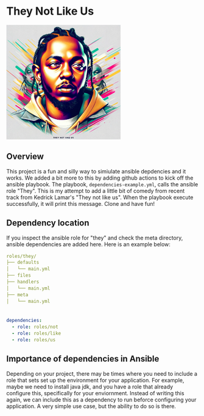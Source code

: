 # They Not Like Us
<img src="./kdot.webp" alt="They Not Like Us" width="300" height="300">

## Overview

This project is a fun and silly way to simiulate ansible depdencies and it works. We added a bit more to this by adding github actions to kick off the ansible playbook. The playbook, `dependencies-example.yml`, calls the ansible role "They". This is my attempt to add a little bit of comedy from recent track from Kedrick Lamar's "They not like us". When the playbook execute successfully, it will print this message. Clone and have fun!


## Dependency location
If you inspect the ansible role for "they" and check the meta directory, ansible dependencies are added here. Here is an example below:

```yaml
roles/they/
├── defaults
│   └── main.yml
├── files
├── handlers
│   └── main.yml
├── meta
│   └── main.yml


dependencies: 
  - role: roles/not
  - role: roles/like
  - role: roles/us
```

## Importance of dependencies in Ansible
Depending on your project, there may be times where you need to include a role that sets set up the environment for your application. For example, maybe we need to install java jdk, and you have a role that already configure this, specifically for your enviornment. Instead of writing this again, we can include this as a dependency to run beforce configuring your application. A very simple use case, but the ability to do so is there. 
